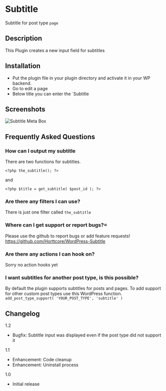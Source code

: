 # Subtitle

Subtitle for post type `page`

## Description

This Plugin creates a new input field for subtitles

## Installation

* Put the plugin file in your plugin directory and activate it in your WP backend.
* Go to edit a page
* Below title you can enter the `Subtitle

## Screenshots

![Subtitle Meta Box](https://raw.github.com/Horttcore/WordPress-Subtitle/master/screenshot-1.jpg)


## Frequently Asked Questions

### How can I output my subtitle

There are two functions for subtitles.

`<?php the_subtitle(); ?>`

and

`<?php $title = get_subtitle( $post_id ); ?>`

### Are there any filters I can use?

There is just one filter called `the_subtitle`

### Where can I get support or report bugs?=

Please use the github to report bugs or add feature requests!
https://github.com/Horttcore/WordPress-Subtitle

### Are there any actions I can hook on?

Sorry no action hooks yet

### I want subtitles for another post type, is this possible?

By default the plugin supports subtitles for posts and pages.
To add support for other custom post types use this WordPress function.
`add_post_type_support( 'YOUR_POST_TYPE', 'subtitle' )`

## Changelog

1.2
* Bugfix: Subtitle input was displayed even if the post type did not support it

1.1
* Enhancement: Code cleanup
* Enhancement: Uninstall process

1.0
* Initial release

